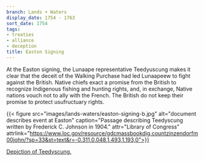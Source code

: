 ```yaml
---
branch: Lands + Waters
display_date: 1754 - 1763
sort_date: 1754
tags:
- treaties
- alliance
- deception
title: Easton Signing
---
```


At the Easton signing, the Lunaape representative Teedyuscung makes it clear that the deceit of the Walking Purchase had led Lunaapeew to fight against the British. Native chiefs exact a promise from the British to recognize Indigenous fishing and hunting rights, and, in exchange, Native nations vouch not to ally with the French. The British do not keep their promise to protect usufructuary rights.


{{< figure src="images/lands-waters/easton-signing-b.jpg" alt="document describes event at Easton" caption="Passage describing Teedyscung written by Frederick C. Johnson in 1904." attr="Library of Congress" attrlink="https://www.loc.gov/resource/gdcmassbookdig.countzinzendorfm00john/?sp=33&st=text&r=-0.311,0.048,1.493,1.193,0">}}

[Depiction of Teedyscung.](https://en.wikipedia.org/wiki/File:Teedyuscung.jpg#/media/File:Teedyuscung.jpg)
